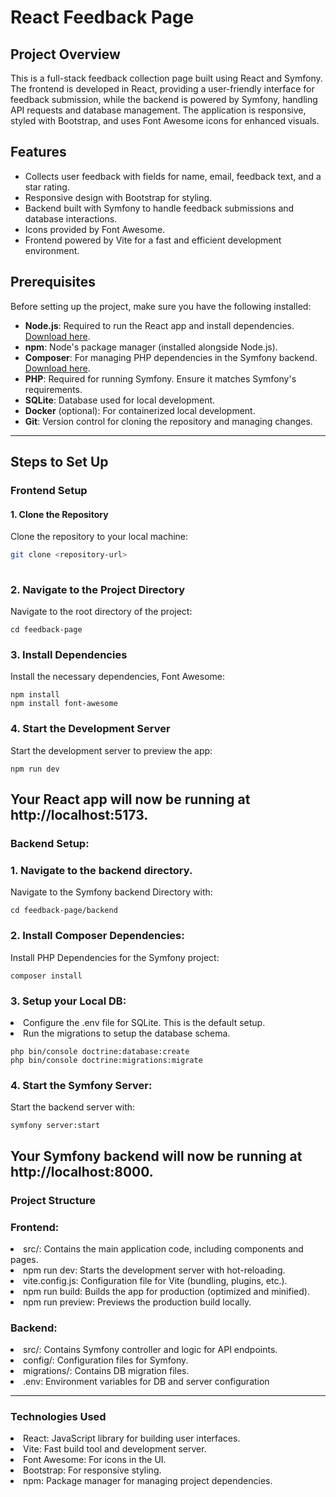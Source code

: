 # React Feedback Page  

## Project Overview  
This is a full-stack feedback collection page built using React and Symfony. The frontend is developed in React, providing a user-friendly interface for feedback submission, while the backend is powered by Symfony, handling API requests and database management. The application is responsive, styled with Bootstrap, and uses Font Awesome icons for enhanced visuals.

## Features  

- Collects user feedback with fields for name, email, feedback text, and a star rating.  
- Responsive design with Bootstrap for styling.  
- Backend built with Symfony to handle feedback submissions and database interactions.  
- Icons provided by Font Awesome.  
- Frontend powered by Vite for a fast and efficient development environment.  

## Prerequisites  
Before setting up the project, make sure you have the following installed:
- **Node.js**: Required to run the React app and install dependencies. [Download here](https://nodejs.org/).
- **npm**: Node's package manager (installed alongside Node.js).
- **Composer**: For managing PHP dependencies in the Symfony backend. [Download here](https://getcomposer.org/).
- **PHP**: Required for running Symfony. Ensure it matches Symfony's requirements.
- **SQLite**: Database used for local development.
- **Docker** (optional): For containerized local development.
- **Git**: Version control for cloning the repository and managing changes.

---

## Steps to Set Up  

### Frontend Setup  

#### 1. Clone the Repository  
Clone the repository to your local machine:  

```bash  
git clone <repository-url>  
 
```

### 2. Navigate to the Project Directory
Navigate to the root directory of the project:
```
cd feedback-page
```
### 3. Install Dependencies
Install the necessary dependencies, Font Awesome:
```
npm install  
npm install font-awesome  
```
### 4. Start the Development Server
Start the development server to preview the app:
```
npm run dev
```
Your React app will now be running at http://localhost:5173.
--------------------------------------------------------------
### Backend Setup:

### 1. Navigate to the backend directory.
Navigate to the Symfony backend Directory with:
```
cd feedback-page/backend
```
### 2. Install Composer Dependencies:
Install PHP Dependencies for the Symfony project:
```
composer install
```
### 3. Setup your Local DB:
<li>Configure the .env file for SQLite. This is the default setup.</li>
<li>Run the migrations to setup the database schema.</li>

```
php bin/console doctrine:database:create
php bin/console doctrine:migrations:migrate
```
### 4. Start the Symfony Server:
Start the backend server with: 
```
symfony server:start
```
Your Symfony backend will now be running at http://localhost:8000.
--------------------------------------------------------------------
### Project Structure
### Frontend:
<li> src/: Contains the main application code, including components and pages.</li>
<li>npm run dev: Starts the development server with hot-reloading.</li>
<li>vite.config.js: Configuration file for Vite (bundling, plugins, etc.).</li>
<li>npm run build: Builds the app for production (optimized and minified).</li>
<li>npm run preview: Previews the production build locally.</li>

### Backend:
<li>src/: Contains Symfony controller and logic for API endpoints.</li>
<li>config/: Configuration files for Symfony.</li>
<li>migrations/: Contains DB migration files.</li>
<li>.env: Environment variables for DB and server configuration</li>

--------------------------------------------------------------------

### Technologies Used
<li>React: JavaScript library for building user interfaces.</li>
<li>Vite: Fast build tool and development server.</li>
<li>Font Awesome: For icons in the UI.</li>
<li>Bootstrap: For responsive styling.</li>
<li>npm: Package manager for managing project dependencies.</li>



